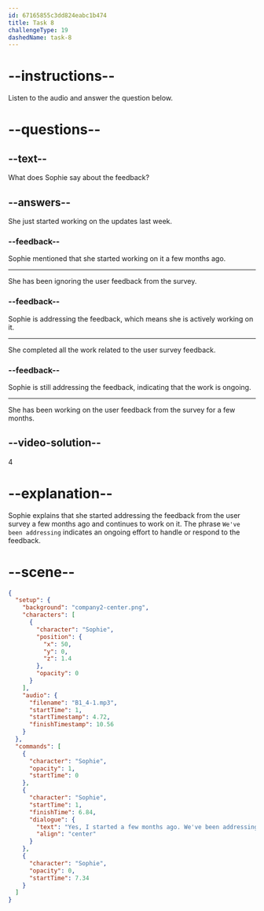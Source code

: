 ```yaml
---
id: 67165855c3dd824eabc1b474
title: Task 8
challengeType: 19
dashedName: task-8
---
```


<!-- (audio) Sophie: Yes, I started a few months ago. We've been addressing the feedback from our last user survey. How’s the design side coming along? -->

# --instructions--

Listen to the audio and answer the question below.

# --questions--

## --text--

What does Sophie say about the feedback?

## --answers--

She just started working on the updates last week.

### --feedback--

Sophie mentioned that she started working on it a few months ago.

---

She has been ignoring the user feedback from the survey.

### --feedback--

Sophie is addressing the feedback, which means she is actively working on it.

---

She completed all the work related to the user survey feedback.

### --feedback--

Sophie is still addressing the feedback, indicating that the work is ongoing.

---

She has been working on the user feedback from the survey for a few months.

## --video-solution--

4

# --explanation--

Sophie explains that she started addressing the feedback from the user survey a few months ago and continues to work on it. The phrase `We've been addressing` indicates an ongoing effort to handle or respond to the feedback.

# --scene--

```json
{
  "setup": {
    "background": "company2-center.png",
    "characters": [
      {
        "character": "Sophie",
        "position": {
          "x": 50,
          "y": 0,
          "z": 1.4
        },
        "opacity": 0
      }
    ],
    "audio": {
      "filename": "B1_4-1.mp3",
      "startTime": 1,
      "startTimestamp": 4.72,
      "finishTimestamp": 10.56
    }
  },
  "commands": [
    {
      "character": "Sophie",
      "opacity": 1,
      "startTime": 0
    },
    {
      "character": "Sophie",
      "startTime": 1,
      "finishTime": 6.84,
      "dialogue": {
        "text": "Yes, I started a few months ago. We've been addressing the feedback from our last user survey. How's the design side coming along?",
        "align": "center"
      }
    },
    {
      "character": "Sophie",
      "opacity": 0,
      "startTime": 7.34
    }
  ]
}
```
